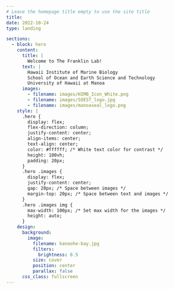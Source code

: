 ```yaml
---
# Leave the homepage title empty to use the site title
title: 
date: 2022-10-24
type: landing

sections:
  - block: hero
    content:
      title: |
        Welcome to The Franklin Lab!
      text: |
        Hawaii Institute of Marine Biology
        School of Ocean and Earth Science and Technology
        University of Hawaii at Manoa
      images: 
        - filename: images/HIMB_Icon_White.png
        - filename: images/SOEST_logo.jpg
        - filename: images/manoaseal_logo.png
    style: |
      .hero {
        display: flex;
        flex-direction: column;
        justify-content: center;
        align-items: center;
        text-align: center;
        color: #ffffff; /* White text color for contrast */
        height: 100vh;
        padding: 20px;
      } 
      .hero .images {
        display: flex;
        justify-content: center;
        gap: 20px; /* Space between images */
        margin-top: 20px; /* Space between text and images */
      }
      .hero .images img {
        max-width: 100px; /* Set max width for the images */
        height: auto;
      }
    design: 
      background:
        image:
          filename: kaneohe-bay.jpg
          filters:
            brightness: 0.5
          size: cover
          position: center
          parallax: false
      css_class: fullscreen
---
```

